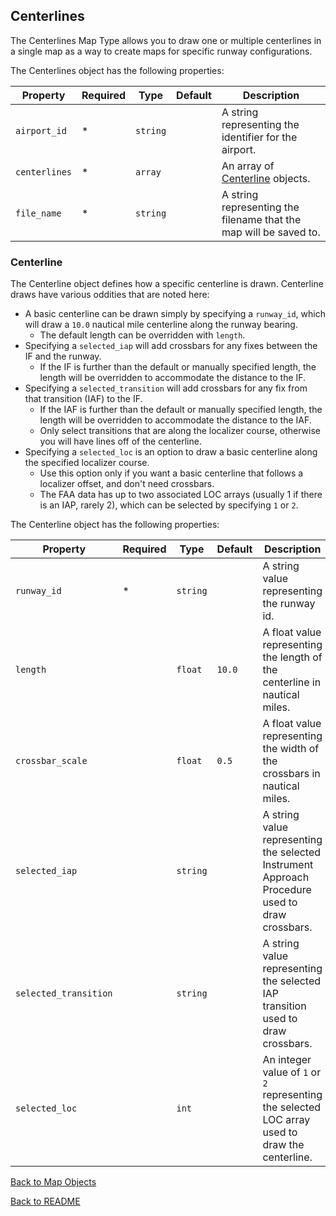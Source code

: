 ## Centerlines

The Centerlines Map Type allows you to draw one or multiple centerlines in a single map as a way to create maps for specific runway configurations.

The Centerlines object has the following properties:

| Property      | Required | Type     | Default | Description                                                       |
| ------------- | -------- | -------- | ------- | ----------------------------------------------------------------- |
| `airport_id`  | \*       | `string` |         | A string representing the identifier for the airport.             |
| `centerlines` | \*       | `array`  |         | An array of [Centerline](#centerline) objects.                    |
| `file_name`   | \*       | `string` |         | A string representing the filename that the map will be saved to. |

### Centerline

The Centerline object defines how a specific centerline is drawn. Centerline draws have various oddities that are noted here:

- A basic centerline can be drawn simply by specifying a `runway_id`, which will draw a `10.0` nautical mile centerline along the runway bearing.
  - The default length can be overridden with `length`.
- Specifying a `selected_iap` will add crossbars for any fixes between the IF and the runway.
  - If the IF is further than the default or manually specified length, the length will be overridden to accommodate the distance to the IF.
- Specifying a `selected_transition` will add crossbars for any fix from that transition (IAF) to the IF.
  - If the IAF is further than the default or manually specified length, the length will be overridden to accommodate the distance to the IAF.
  - Only select transitions that are along the localizer course, otherwise you will have lines off of the centerline.
- Specifying a `selected_loc` is an option to draw a basic centerline along the specified localizer course.
  - Use this option only if you want a basic centerline that follows a localizer offset, and don't need crossbars.
  - The FAA data has up to two associated LOC arrays (usually 1 if there is an IAP, rarely 2), which can be selected by specifying `1` or `2`.

The Centerline object has the following properties:

| Property              | Required | Type     | Default | Description                                                                                     |
| --------------------- | -------- | -------- | ------- | ----------------------------------------------------------------------------------------------- |
| `runway_id`           | \*       | `string` |         | A string value representing the runway id.                                                      |
| `length`              |          | `float`  | `10.0`  | A float value representing the length of the centerline in nautical miles.                      |
| `crossbar_scale`      |          | `float`  | `0.5`   | A float value representing the width of the crossbars in nautical miles.                        |
| `selected_iap`        |          | `string` |         | A string value representing the selected Instrument Approach Procedure used to draw crossbars.  |
| `selected_transition` |          | `string` |         | A string value representing the selected IAP transition used to draw crossbars.                 |
| `selected_loc`        |          | `int`    |         | An integer value of `1` or `2` representing the selected LOC array used to draw the centerline. |

[Back to Map Objects](./MAP_OBJECTS.md)

[Back to README](../README.md)
